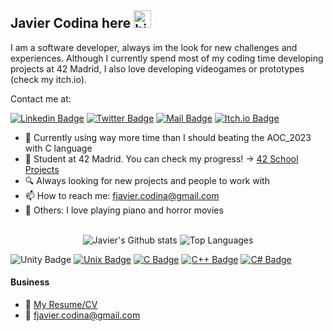 ## Javier Codina here <img src="https://user-images.githubusercontent.com/1303154/88677602-1635ba80-d120-11ea-84d8-d263ba5fc3c0.gif" width="28px" height="28px" alt="hi">

I am a software developer, always im the look for new challenges and experiences. Although I currently spend most of my coding time developing projects at 42 Madrid, I also love developing videogames or prototypes (check my itch.io).

Contact me at:

[![Linkedin Badge](https://img.shields.io/badge/-Javier_Codina-0e76a8?style=flat&labelColor=0e76a8&logo=linkedin&logoColor=white)](https://www.linkedin.com/in/fjaviercodina/)
[![Twitter Badge](https://img.shields.io/badge/-@codinaFJ-1ca0f1?style=flat&labelColor=1ca0f1&logo=twitter&logoColor=white&link=https://twitter.com/codinaFJ)](https://twitter.com/codinaFJ)
[![Mail Badge](https://img.shields.io/badge/-Javier_Codina-c0392b?style=flat&labelColor=c0392b&logo=gmail&logoColor=white)](mailto:fjavier.codina@gmail.com)
[![Itch.io Badge](https://img.shields.io/badge/-codinaFJ-fa5c5c?style=flat&labelColor=fa5c5c&logo=itch.io&logoColor=white)](https://codinafj.itch.io/)

- :stars: Currently using way more time than I should beating the AOC_2023 with C language
- :blue_book: Student at 42 Madrid. You can check my progress! -> [42 School Projects](https://github.com/CodinaFJ/42projects)
- :mag: Always looking for new projects and people to work with
- :mailbox: How to reach me: fjavier.codina@gmail.com
- :eyes: Others: I love playing piano and horror movies

<br />

<div align="center">
	<img src="https://github-readme-stats.vercel.app/api?username=rphlr&show_icons=true&locale=en&layout=compact&line_height=20&title_color=7A7ADB&icon_color=2234AE&text_color=D3D3D3&bg_color=0,000000,130F40" alt="Javier's Github stats">
  <img src="https://github-readme-stats.vercel.app/api/top-langs/?username=rphlr&layout=compact&theme=midnight-purple" alt="Top Languages" />
</div>

![Unity Badge](https://img.shields.io/badge/-UNITY-d1fff3?style=for-the-badge&labelColor=406b6e&logo=unity&logoColor=white)
[![Unix Badge](https://img.shields.io/badge/-UNIX-ebebeb?style=for-the-badge&labelColor=black&logo=linux&logoColor=white)](https://es.wikipedia.org/wiki/Unix)
[![C Badge](https://img.shields.io/badge/-C_code-93BDFF?style=for-the-badge&labelColor=374760&logo=C&logoColor=white)](https://en.wikipedia.org/wiki/C_(programming_language))
[![C++ Badge](https://img.shields.io/badge/-C++_code-B2B6FF?style=for-the-badge&labelColor=434460&logo=c%2B%2B&logoColor=white)](https://es.wikipedia.org/wiki/C%2B%2B)
[![C# Badge](https://img.shields.io/badge/-CSharp_code-DB93FF?style=for-the-badge&labelColor=523760&logo=Csharp&logoColor=white)](https://es.wikipedia.org/wiki/C_Sharp)

#### Business
- :paperclip: [My Resume/CV](https://github.com/CodinaFJ/CodinaFJ/blob/master/Resume/Resume_EN_1.0.pdf)
- :email: fjavier.codina@gmail.com
